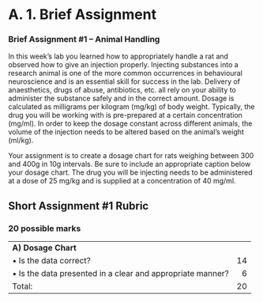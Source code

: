 # A. 1. Brief Assignment

### Brief Assignment \#1 – Animal Handling

In this week’s lab you learned how to appropriately handle a rat and observed how to give an injection properly. Injecting substances into a research animal is one of the more common occurrences in behavioural neuroscience and is an essential skill for success in the lab. Delivery of anaesthetics, drugs of abuse, antibiotics, etc. all rely on your ability to administer the substance safely and in the correct amount. Dosage is calculated as milligrams per kilogram \(mg/kg\) of body weight. Typically, the drug you will be working with is pre-prepared at a certain concentration \(mg/ml\). In order to keep the dosage constant across different animals, the volume of the injection needs to be altered based on the animal’s weight \(ml/kg\).

Your assignment is to create a dosage chart for rats weighing between 300 and 400g in 10g intervals. Be sure to include an appropriate caption below your dosage chart. The drug you will be injecting needs to be administered at a dose of 25 mg/kg and is supplied at a concentration of 40 mg/ml.

## Short Assignment \#1 Rubric

### 20 possible marks

|  |  |
| :--- | ---: |
| **A\)    Dosage Chart** |  |
| •    Is the data correct? | 14 |
| •    Is the data presented in a clear and appropriate manner? | 6 |
| Total: | 20 |

